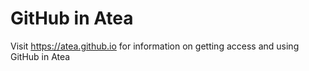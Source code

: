 # GitHub in Atea

Visit https://atea.github.io for information on getting access and using GitHub in Atea
